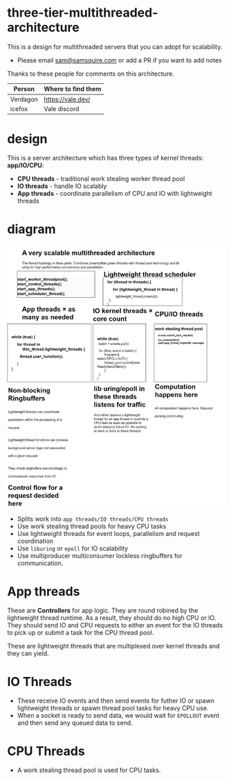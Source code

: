 # three-tier-multithreaded-architecture

This is a design for multithreaded servers that you can adopt for scalability.

* Please email sam@samsquire.com or add a PR if you want to add notes

Thanks to these people for comments on this architecture.

|Person|Where to find them|
|---|---|
|Verdagon|https://vale.dev/|
|icefox|Vale discord|

# design

This is a server architecture which has three types of kernel threads: **app/IO/CPU**:
 * **CPU threads** - traditional work stealing worker thread pool 
 * **IO threads** - handle IO scalably
 * **App threads** - coordinate parallelism of CPU and IO with lightweight threads




# diagram

![NonblockingRuntime.drawio.png](NonblockingRuntime.drawio.png)

* Splits work into `app threads/IO threads/CPU threads`
* Use work stealing thread pools for heavy CPU tasks
* Use lightweight threads for event loops, parallelism and request coordination
* Use `liburing` or `epoll` for IO scalability
* Use multiproducer multiconsumer lockless ringbuffers for communication.

 # App threads

These are **Controllers** for app logic. They are round robined by the lightweight thread runtime. As a result, they should do no high CPU or IO. They should send IO and CPU requests to either an event for the IO threads to pick up or submit a task for the CPU thread pool. 

These are lightweight threads that are multiplexed over kernel threads and they can yield.

# IO Threads

* These receive IO events and then send events for futher IO or spawn lightweight threads or spawn thread pool tasks for heavy CPU use. 
* When a socket is ready to send data, we would wait for `EPOLLOUT` event and then send any queued data to send.

# CPU Threads

* A work stealing thread pool is used for CPU tasks. 
